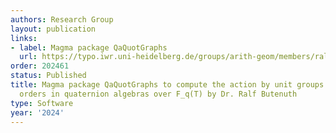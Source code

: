 ```yaml
---
authors: Research Group
layout: publication
links:
- label: Magma package QaQuotGraphs
  url: https://typo.iwr.uni-heidelberg.de/groups/arith-geom/members/ralf-butenuth/publications.html
order: 202461
status: Published
title: Magma package QaQuotGraphs to compute the action by unit groups of maximal
  orders in quaternion algebras over F_q(T) by Dr. Ralf Butenuth
type: Software
year: '2024'
---
```

